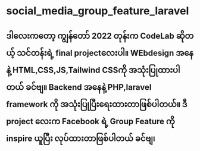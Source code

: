 # social_media_group_feature_laravel
## ဒါလေးကတော့ ကျွန်တော် 2022 တုန်းက CodeLab ဆိုတယ့် သင်တန်းရဲ့ final projectလေးပါ။  WEbdesign အနေနဲ့ HTML,CSS,JS,Tailwind CSSကို အသုံးပြုထားပါတယ် ခင်ဗျ။ Backend အနေနဲ့ PHP,laravel framework ကို အသုံးပြုပြီးရေးထားတာဖြစ်ပါတယ်။ ဒီ project လေးက Facebook ရဲ့ Group Feature ကို inspire ယူပြီး လုပ်ထားတာဖြစ်ပါတယ် ခင်ဗျ၊

